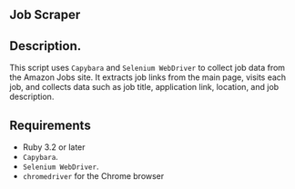 ## Job Scraper

## Description.

This script uses `Capybara` and `Selenium WebDriver` to collect job data from the Amazon Jobs site. It extracts job links from the main page, visits each job, and collects data such as job title, application link, location, and job description.

## Requirements

- Ruby 3.2 or later
- `Capybara`.
- `Selenium WebDriver`.
- `chromedriver` for the Chrome browser
